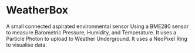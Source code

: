# WeatherBox

A small connected aspirated environmental sensor 
Using a BME280 sensor to measure Barometric Pressure, Humidity, and Temperature.
It uses a Particle Photon to upload to Weather Underground. 
It uses a NeoPixel Ring to visualise data.
